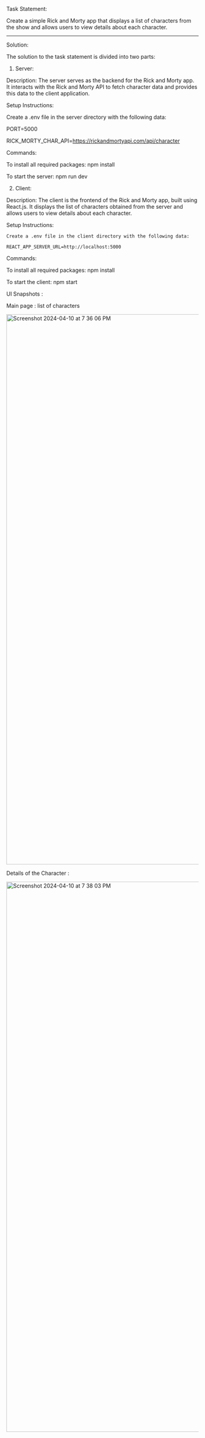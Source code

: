 Task Statement:

Create a simple Rick and Morty app that displays a list of characters from the show and allows users to view details about each character.

----------------------------------------------------------------------------------------------------------------------------------------------

Solution:

The solution to the task statement is divided into two parts:

1. Server:

Description:
The server serves as the backend for the Rick and Morty app. It interacts with the Rick and Morty API to fetch character data and provides this data to the client application.

Setup Instructions:

  Create a .env file in the server directory with the following data:

  PORT=5000

  RICK_MORTY_CHAR_API=https://rickandmortyapi.com/api/character

Commands:

  To install all required packages: npm install

  To start the server: npm run dev




2. Client:

Description:
The client is the frontend of the Rick and Morty app, built using React.js. It displays the list of characters obtained from the server and allows users to view details about each character.

Setup Instructions:

  	Create a .env file in the client directory with the following data:

  	REACT_APP_SERVER_URL=http://localhost:5000

Commands:

  To install all required packages: npm install

  To start the client: npm start



UI Snapshots : 

Main page : list of characters

<img width="1438" alt="Screenshot 2024-04-10 at 7 36 06 PM" src="https://github.com/richalpandey03/blid/assets/66243723/509c578e-ead3-43fd-b777-e2820f299e4a">


Details of the Character : 

<img width="1438" alt="Screenshot 2024-04-10 at 7 38 03 PM" src="https://github.com/richalpandey03/blid/assets/66243723/6eefc4d0-6c14-454e-8ea9-660b693033d4">


